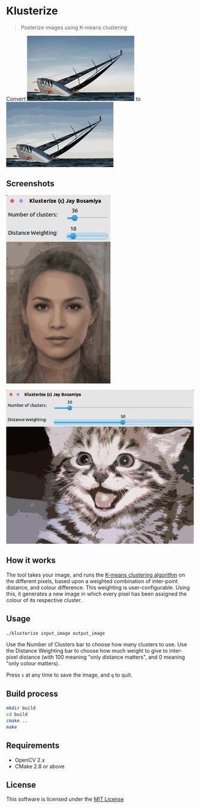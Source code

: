 Klusterize
==========

> Posterize images using K-means clustering

Convert ![](images/in.jpg) to ![](images/out.jpg)

Screenshots
-----------

![](images/screenshot1.jpg)

![](images/screenshot2.jpg)

How it works
------------

The tool takes your image, and runs the [K-means clustering algorithm](https://en.wikipedia.org/wiki/K-means_clustering) on the different pixels, based upon a weighted combination of inter-point distance, and colour difference. This weighting is user-configurable. Using this, it generates a new image in which every pixel has been assigned the colour of its respective cluster.

Usage
-----

```bash
./klusterize input_image output_image
```

Use the Number of Clusters bar to choose how many clusters to use.
Use the Distance Weighting bar to choose how much weight to give to inter-pixel distance (with 100 meaning "only distance matters", and 0 meaning "only colour matters).

Press `s` at any time to save the image, and `q` to quit.

Build process
-------------

```bash
mkdir build
cd build
cmake ..
make
```

Requirements
------------

+ OpenCV 2.x
+ CMake 2.8 or above

License
-------

This software is licensed under the [MIT License](http://jay.mit-license.org/2015)
